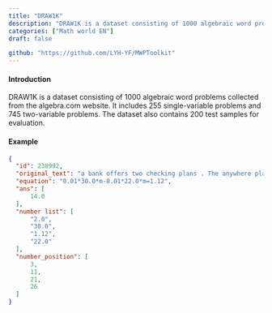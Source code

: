 ```yaml
---
title: "DRAW1K"
description: "DRAW1K is a dataset consisting of 1000 algebraic word problems collected from the algebra.com website. It includes 255 single-variable problems and 745 two-variable problems. The dataset also contains 200 test samples for evaluation."
categories: ["Math world EN"]
draft: false

github: "https://github.com/LYH-YF/MWPToolkit"
---
```


#### Introduction

DRAW1K is a dataset consisting of 1000 algebraic word problems collected from the algebra.com website. It includes 255 single-variable problems and 745 two-variable problems. The dataset also contains 200 test samples for evaluation.

#### Example

```json
{
  "id": 238992,
  "original_text": "a bank offers two checking plans . The anywhere plan charges 30 cents per check . Th Accucheck plan costs $ 1.12 a month , plus 22 cents per check . For what number of checks will the Accucheck plan costs less than the Anywhere plan ?",
  "equation": "0.01*30.0*m-0.01*22.0*m=1.12",
  "ans": [
      14.0
  ],
  "number list": [
      "2.0",
      "30.0",
      "1.12",
      "22.0"
  ],
  "number_position": [
      3,
      11,
      21,
      26
  ]
}
```
